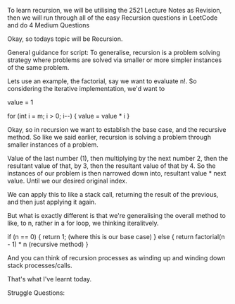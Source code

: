 To learn recursion, we will be utilising the 2521 Lecture Notes as Revision, 
then we will run through all of the easy Recursion questions in LeetCode and do 
4 Medium Questions

Okay, so todays topic will be Recursion.

General guidance for script:
To generalise, recursion is a problem solving strategy where problems are solved
via smaller or more simpler instances of the same problem. 

Lets use an example, the factorial, say we want to evaluate n!. So considering 
the iterative implementation, we'd want to

value = 1

for (int i = m; i > 0; i--) {
  value = value * i
}

Okay, so in recursion we want to establish the base case, and the recursive 
method. So like we said earlier, recursion is solving a problem through smaller instances
of a problem. 

Value of the last number (1), then multiplying by the next number 2, then the 
resultant value of that, by 3, then the resultant value of that by 4. So the instances of our problem 
is then narrowed down into, resultant value * next value. Until we our desired original index.

We can apply this to like a stack call, returning the result of the previous, and then just applying it again.

But what is exactly different is that we're generalising the overall method to like, to n,
rather in a for loop, we thinking iteralitvely.

if (n == 0) {
  return 1; (where this is our base case)
} else {
  return factorial(n - 1) * n (recursive method)
}

And you can think of recursion processes as winding up and winding down stack
processes/calls.

That's what I've learnt today.




Struggle Questions:

